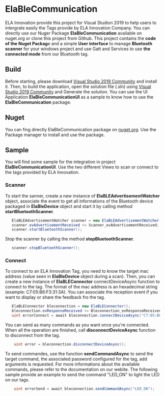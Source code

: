 # ElaBleCommunication

ELA Innovation provide this project for Visual Studion 2019 to help users to intergrate easily the Tags provide by ELA Innovation Company. You can directly use our Nuger Package **ElaBleCommunication** available on nuget.org or clone this project from Github. This project contains the **code of the Nuget Packag**e and a simple **User interface** to manage **Bluetooth scanner** for your windows project and use Gatt and Services to use **the connected mode** from our Bluetooth tag.

## Build

Before starting, please download [Visual Studio 2019 Community][here_VS_Community] and install it. Then, to build the application, open the solution file (.sln) using [Visual Studio 2019 Community][here_VS_Community] and Generate the solution. You can use the UI Application **ElaBleCommunicationUI** as a sample to know how to use the **ElaBleCommunication** package.

## Nuget

You can fing directly ElaBleCommunication package on [nuget.org][here_nuger_org]. Use the Package manager to install and use the package.

## Sample

You will find some sample for the integration in project **ElaBleCommunicationUI**. Use the two different Views to scan or connect to the tags provided by ELA Innovation.

### Scanner

To start the sanner, create a new instance of **ElaBLEAdvertisementWatcher** object, associate the event to get all informations of the Bluetooth device packaged in **ElaBleDevice** object and start it by calling method **startBluetoothScanner**.
```csharp
   ElaBLEAdvertisementWatcher scanner = new ElaBLEAdvertisementWatcher();
   scanner.evAdvertisementReceived += Scanner_evAdvertisementReceived;
   scanner.startBluetoothScanner();
```

Stop the scanner by calling the method **stopBluetoothScanner**.
```csharp
   scanner.stopBluetoothScanner();
```

### Connect

To connect to an ELA Innovation Tag, you need to know the target mac address (value seen in **ElaBleDevice** object during a scan). Then, you can create a new instance of **ElaBLEConnector** connectDeviceAsync function to connect to the tag. The format of the mac address is an hexadecimal string (example: C7:05:B6:F3:31:3A). You can associate the reception event if you want to display or share the feedback fro the tag.
```csharp
   ElaBLEConnector bleconnection = new ElaBLEConnector();
   bleconnection.evResponseReceived += Bleconnection_evResponseReceived;
   uint errorConnect = await bleconnection.connectDeviceAsync("C7:05:B6:F3:31:3A");
```

You can send as many commands as you want once you're connected. When all the operation are finished, call **disconnectDeviceAsync** function to disconnect from the tag.
```csharp
    uint error = bleconnection.disconnectDeviceAsync();
```

To send commandes, use the function **sendCommandAsync** to send the target command, the associated password configured for the tag, add arguments is requested. For more informations about the available commands, please refer to the documentation on our webite. The following sample provide an example to send the command "LED_ON" to light the LED on our tags.
```csharp
    uint errorSend = await bleconnection.sendCommandAsync("LED_ON");
```

[here_VS_Community]: https://visualstudio.microsoft.com/fr/downloads/

[here_nuger_org]: https://www.nuget.org/packages/ElaBleCommunication/1.0.0


